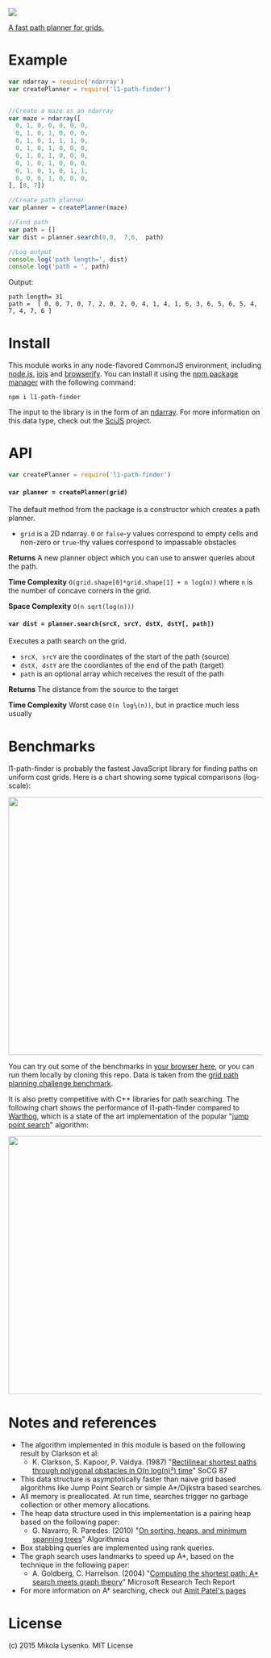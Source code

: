 [<img src="https://github.com/mikolalysenko/l1-path-finder/raw/master/img/logo.png">](https://mikolalysenko.github.io/l1-path-finder/www)

[A fast path planner for grids.](https://mikolalysenko.github.io/l1-path-finder/www)

# Example

```javascript
var ndarray = require('ndarray')
var createPlanner = require('l1-path-finder')


//Create a maze as an ndarray
var maze = ndarray([
  0, 1, 0, 0, 0, 0, 0,
  0, 1, 0, 1, 0, 0, 0,
  0, 1, 0, 1, 1, 1, 0,
  0, 1, 0, 1, 0, 0, 0,
  0, 1, 0, 1, 0, 0, 0,
  0, 1, 0, 1, 0, 0, 0,
  0, 1, 0, 1, 0, 1, 1,
  0, 0, 0, 1, 0, 0, 0,
], [8, 7])

//Create path planner
var planner = createPlanner(maze)

//Find path
var path = []
var dist = planner.search(0,0,  7,6,  path)

//Log output
console.log('path length=', dist)
console.log('path = ', path)
```

Output:

```
path length= 31
path =  [ 0, 0, 7, 0, 7, 2, 0, 2, 0, 4, 1, 4, 1, 6, 3, 6, 5, 6, 5, 4, 7, 4, 7, 6 ]
```

# Install

This module works in any node-flavored CommonJS environment, including [node.js](https://nodejs.org/), [iojs](https://iojs.org/en/index.html) and [browserify](http://browserify.org/).  You can install it using the [npm package manager](https://docs.npmjs.com/) with the following command:

```
npm i l1-path-finder
```

The input to the library is in the form of an [ndarray](https://github.com/scijs/ndarray).  For more information on this data type, check out the [SciJS](https://scijs.net) project.

# API

```javascript
var createPlanner = require('l1-path-finder')
```

#### `var planner = createPlanner(grid)`

The default method from the package is a constructor which creates a path planner.

* `grid` is a 2D ndarray.  `0` or `false`-y values correspond to empty cells and non-zero or `true`-thy values correspond to impassable obstacles

**Returns** A new planner object which you can use to answer queries about the path.

**Time Complexity** `O(grid.shape[0]*grid.shape[1] + n log(n))` where `n` is the number of concave corners in the grid.

**Space Complexity** `O(n sqrt(log(n)))`

#### `var dist = planner.search(srcX, srcY, dstX, dstY[, path])`

Executes a path search on the grid.

* `srcX, srcY` are the coordinates of the start of the path (source)
* `dstX, dstY` are the coordiantes of the end of the path (target)
* `path` is an optional array which receives the result of the path

**Returns** The distance from the source to the target

**Time Complexity** Worst case `O(n log⅔(n))`, but in practice much less usually

# Benchmarks

l1-path-finder is probably the fastest JavaScript library for finding paths on
uniform cost grids.  Here is a chart showing some typical comparisons (log-scale):

[<img src="https://plot.ly/~MikolaLysenko/221.png" width="512">](https://plot.ly/~MikolaLysenko/221)

You can try out some of the benchmarks in [your browser here](http://mikolalysenko.github.io/l1-path-finder/benchmark.html), or you can run them locally by cloning this repo.  Data is taken from the [grid path planning challenge benchmark](http://www.movingai.com/benchmarks/).

It is also pretty competitive with C++ libraries for path searching.  The following chart shows the performance of l1-path-finder compared to [Warthog](https://code.google.com/p/ddh/), which is a state of the art
implementation of the popular "[jump point search](https://harablog.wordpress.com/2011/09/07/jump-point-search/)" algorithm:

[<img src="https://plot.ly/~MikolaLysenko/230.png" width="512">](https://plot.ly/~MikolaLysenko/230)

# Notes and references

* The algorithm implemented in this module is based on the following result by Clarkson et al:
    + K. Clarkson, S. Kapoor, P. Vaidya. (1987) "[Rectilinear shortest paths through polygonal obstacles in O(n log(n)²) time](http://dl.acm.org/citation.cfm?id=41985)" SoCG 87
* This data structure is asymptotically faster than naive grid based algorithms like Jump Point Search or simple A*/Dijkstra based searches.
* All memory is preallocated.  At run time, searches trigger no garbage collection or other memory allocations.
* The heap data structure used in this implementation is a pairing heap based on the following paper:
    + G. Navarro, R. Paredes. (2010) "[On sorting, heaps, and minimum spanning trees](http://citeseerx.ist.psu.edu/viewdoc/summary?doi=10.1.1.218.3241)" Algorithmica
* Box stabbing queries are implemented using rank queries.
* The graph search uses landmarks to speed up A*, based on the technique in the following paper:
    + A. Goldberg, C. Harrelson. (2004) "[Computing the shortest path: A* search meets graph theory](http://research.microsoft.com/pubs/64511/tr-2004-24.pdf)" Microsoft Research Tech Report
* For more information on A* searching, check out [Amit Patel's pages](http://theory.stanford.edu/~amitp/GameProgramming/)

# License

(c) 2015 Mikola Lysenko. MIT License
